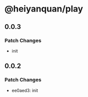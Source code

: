 # @heiyanquan/play

## 0.0.3

### Patch Changes

- init

## 0.0.2

### Patch Changes

- ee0aed3: init
